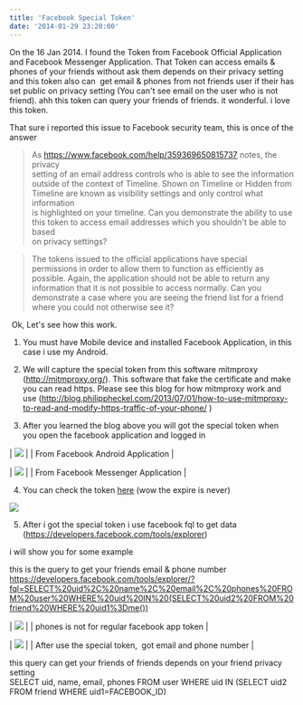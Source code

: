 ```yaml
---
title: 'Facebook Special Token'
date: '2014-01-29 23:20:00'
---
```


  
On the 16 Jan 2014. I found the Token from Facebook Official Application and Facebook Messenger Application. That Token can access emails & phones of your friends without ask them depends on their privacy setting and this token also can  get email & phones from not friends user if their has set public on privacy setting (You can't see email on the user who is not friend). ahh this token can query your friends of friends. it wonderful. i love this token.  
  
That sure i reported this issue to Facebook security team, this is once of the answer  
  

> As https://www.facebook.com/help/359369650815737 notes, the privacy  
> setting of an email address controls who is able to see the information  
> outside of the context of Timeline. Shown on Timeline or Hidden from  
> Timeline are known as visibility settings and only control what information  
> is highlighted on your timeline. Can you demonstrate the ability to use  
> this token to access email addresses which you shouldn't be able to based  
> on privacy settings?

  
  

> The tokens issued to the official applications have special permissions in order to allow them to function as efficiently as possible. Again, the application should not be able to return any information that it is not possible to access normally. Can you demonstrate a case where you are seeing the friend list for a friend where you could not otherwise see it? 

  
  
 Ok, Let's see how this work.  
  
1. You must have Mobile device and installed Facebook Application, in this case i use my Android.  
  
2. We will capture the special token from this software mitmproxy (<http://mitmproxy.org/>). This software that fake the certificate and make you can read https. Please see this blog for how mitmproxy work and use (<http://blog.philippheckel.com/2013/07/01/how-to-use-mitmproxy-to-read-and-modify-https-traffic-of-your-phone/> )  
  
3. After you learned the blog above you will got the special token when you open the facebook application and logged in  
  
  


| [![](http://3.bp.blogspot.com/-gzEbfsRbhjw/Uukh7rgp43I/AAAAAAAAHhM/X1SPaz_F93A/s1600/Screenshot-root@null:+-tmp.png)](http://3.bp.blogspot.com/-gzEbfsRbhjw/Uukh7rgp43I/AAAAAAAAHhM/X1SPaz_F93A/s1600/Screenshot-root@null:+-tmp.png) |
| From Facebook Android Application |

  


| [![](http://3.bp.blogspot.com/-ZznipTgQMBo/UukiGu0qZoI/AAAAAAAAHhU/kQYPuqp0p1M/s1600/Screenshot-root@null:+-tmp-1.png)](http://3.bp.blogspot.com/-ZznipTgQMBo/UukiGu0qZoI/AAAAAAAAHhU/kQYPuqp0p1M/s1600/Screenshot-root@null:+-tmp-1.png) |
| From Facebook Messenger Application |

  
4. You can check the token [here](https://developers.facebook.com/tools/debug/accesstoken) (wow the expire is never)  
  
[![](http://2.bp.blogspot.com/-S_Up__aTdEc/Uuki2X-fmNI/AAAAAAAAHhc/7xdMFC5Kki4/s1600/Screenshot-28.png)](http://2.bp.blogspot.com/-S_Up__aTdEc/Uuki2X-fmNI/AAAAAAAAHhc/7xdMFC5Kki4/s1600/Screenshot-28.png)  
  
5. After i got the special token i use facebook fql to get data (<https://developers.facebook.com/tools/explorer>)  
  
i will show you for some example  
  
this is the query to get your friends email & phone number  
<https://developers.facebook.com/tools/explorer/?fql=SELECT%20uid%2C%20name%2C%20email%2C%20phones%20FROM%20user%20WHERE%20uid%20IN%20(SELECT%20uid2%20FROM%20friend%20WHERE%20uid1%3Dme())>  
  


| [![](http://2.bp.blogspot.com/-HJvr4gAD230/Uukk1UC85_I/AAAAAAAAHho/7YLlnpwM8ng/s1600/Screenshot-29.png)](http://2.bp.blogspot.com/-HJvr4gAD230/Uukk1UC85_I/AAAAAAAAHho/7YLlnpwM8ng/s1600/Screenshot-29.png) |
| phones is not for regular facebook app token |

  
  


| [![](http://3.bp.blogspot.com/-dGzGPrN747A/UuklmjZKKYI/AAAAAAAAHhw/OxGORTdtshw/s1600/Screenshot-30.png)](http://3.bp.blogspot.com/-dGzGPrN747A/UuklmjZKKYI/AAAAAAAAHhw/OxGORTdtshw/s1600/Screenshot-30.png) |
| After use the special token,  got email and phone number |

  
  
this query can get your friends of friends depends on your friend privacy setting  
SELECT uid, name, email, phones FROM user WHERE uid IN (SELECT uid2 FROM friend WHERE uid1=FACEBOOK\_ID)  
  
  
  
  
  
  
  
